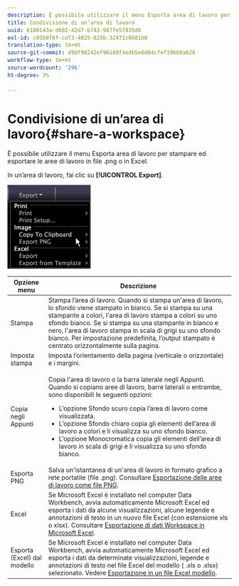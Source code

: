 ```yaml
---
description: È possibile utilizzare il menu Esporta area di lavoro per stampare ed esportare le aree di lavoro in file .png o in Excel.
title: Condivisione di un’area di lavoro
uuid: 6100143a-d602-42d7-b742-987fe5f835d6
exl-id: c05b0f8f-cd73-4025-825b-32471c8681b8
translation-type: tm+mt
source-git-commit: d9df90242ef96188f4e4b5e6d04cfef196b0a628
workflow-type: tm+mt
source-wordcount: '296'
ht-degree: 3%

---
```


# Condivisione di un’area di lavoro{#share-a-workspace}

È possibile utilizzare il menu Esporta area di lavoro per stampare ed esportare le aree di lavoro in file .png o in Excel.

In un’area di lavoro, fai clic su **[!UICONTROL Export]**.

![](assets/mnu_export.png)

<table id="table_900D1AB7B08749469DA9544C5D37096F"> 
 <thead> 
  <tr> 
   <th colname="col1" class="entry"> Opzione menu </th> 
   <th colname="col2" class="entry"> Descrizione </th> 
  </tr> 
 </thead>
 <tbody> 
  <tr> 
   <td colname="col1"> Stampa </td> 
   <td colname="col2"> Stampa l’area di lavoro. Quando si stampa un'area di lavoro, lo sfondo viene stampato in bianco. Se si stampa su una stampante a colori, l'area di lavoro stampa a colori su uno sfondo bianco. Se si stampa su una stampante in bianco e nero, l'area di lavoro stampa in scala di grigi su uno sfondo bianco. Per impostazione predefinita, l’output stampato è centrato orizzontalmente sulla pagina. </td> 
  </tr> 
  <tr> 
   <td colname="col1"> Imposta stampa </td> 
   <td colname="col2"> Imposta l’orientamento della pagina (verticale o orizzontale) e i margini. </td> 
  </tr> 
  <tr> 
   <td colname="col1"> Copia negli Appunti </td> 
   <td colname="col2"> <p>Copia l'area di lavoro o la barra laterale negli Appunti. Quando si copiano aree di lavoro, barre laterali o entrambe, sono disponibili le seguenti opzioni: 
     <ul id="ul_F7338E53385B4AE39FBCF1C3A80276CE"> 
      <li id="li_9A3147A64B1C443AAE2843A5260E3273">L’opzione Sfondo scuro copia l’area di lavoro come visualizzata. </li> 
      <li id="li_516B6162FDA747CFBB2886E71DF49146">L’opzione Sfondo chiaro copia gli elementi dell’area di lavoro a colori e li visualizza su uno sfondo bianco. </li> 
      <li id="li_E0B5E9D31F5948238DEB0D75E235BAE3">L’opzione Monocromatica copia gli elementi dell’area di lavoro in scala di grigi e li visualizza su uno sfondo bianco. </li> 
     </ul> </p> </td> 
  </tr> 
  <tr> 
   <td colname="col1"> Esporta PNG </td> 
   <td colname="col2">Salva un'istantanea di un'area di lavoro in formato grafico a rete portatile (file .png). Consultare <a href="../../../home/c-get-started/c-work-worksp/c-ex-wksp.md#section-f9fbe0f0a1c341e2b063cce106cac35e"> Esportazione delle aree di lavoro come file PNG</a>. </td> 
  </tr> 
  <tr> 
   <td colname="col1"> Excel </td> 
   <td colname="col2"> Se Microsoft Excel è installato nel computer Data Workbench, avvia automaticamente Microsoft Excel ed esporta i dati da alcune visualizzazioni, alcune legende e annotazioni di testo in un nuovo file Excel (con estensione xls o xlsx). Consultare <a href="../../../home/c-get-started/c-work-worksp/c-ex-wksp.md#section-fe214e3dbc364d2eba3834d62d295acb"> Esportazione di dati Workspace in Microsoft Excel</a>. </td> 
  </tr> 
  <tr> 
   <td colname="col1"> Esporta (Excel) dal modello </td> 
   <td colname="col2"> Se Microsoft Excel è installato nel computer Data Workbench, avvia automaticamente Microsoft Excel ed esporta i dati da determinate visualizzazioni, legende e annotazioni di testo nel file Excel del modello (<span class="filepath"> .xls</span> o <span class="filepath"> .xlsx</span>) selezionato. Vedere <a href="../../../home/c-get-started/c-work-worksp/c-ex-wksp.md#section-814772929ca64cf6b92b89d3fdd02302"> Esportazione in un file Excel modello</a>. </td> 
  </tr> 
 </tbody> 
</table>

